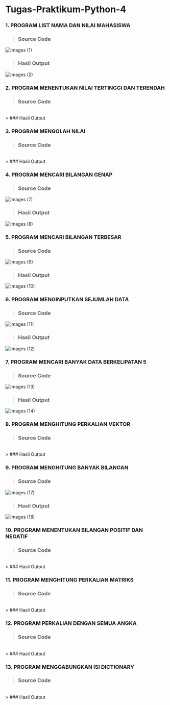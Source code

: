 # Tugas-Praktikum-Python-4

### 1. PROGRAM LIST NAMA DAN NILAI MAHASISWA

> ### Source Code<br>
![images (1)](https://user-images.githubusercontent.com/93045470/142439705-dca02c85-54b7-45bc-858e-7284d0e464be.png)
<br>
> ### Hasil Output<br>
![images (2)](https://user-images.githubusercontent.com/93045470/142439716-ec84caea-e50d-425a-ba98-6c8429571137.png)

### 2. PROGRAM MENENTUKAN NILAI TERTINGGI DAN TERENDAH

> ### Source Code<br>
<br>
> ### Hasil Output<br>


### 3. PROGRAM MENGOLAH NILAI

> ### Source Code<br>
<br>
> ### Hasil Output<br>


### 4. PROGRAM MENCARI BILANGAN GENAP

> ### Source Code<br>
![images (7)](https://user-images.githubusercontent.com/93045470/142423211-11c6bf4e-14d9-442c-ad5b-83ad12c0abf4.png)<br>
> ### Hasil Output<br>
![images (8)](https://user-images.githubusercontent.com/93045470/142423217-d62802d0-9f55-4cd3-8ebe-7be08929ba06.png)

### 5. PROGRAM MENCARI BILANGAN TERBESAR

> ### Source Code<br>
![images (9)](https://user-images.githubusercontent.com/93045470/142423219-f9c5ad4d-6eed-40a9-ae42-5da87df24686.png)<br>
> ### Hasil Output<br>
![images (10)](https://user-images.githubusercontent.com/93045470/142423221-2e2cf957-82ad-418a-b82b-0e7444fd1f52.png)

### 6. PROGRAM MENGINPUTKAN SEJUMLAH DATA

> ### Source Code<br>
![images (11)](https://user-images.githubusercontent.com/93045470/142423224-37872e51-a60e-430c-9efd-3b1b9e881bb1.png)<br>
> ### Hasil Output<br>
![images (12)](https://user-images.githubusercontent.com/93045470/142423231-875e075e-ef87-43ff-8f57-eb21d05ad8af.png)

### 7. PROGRAM MENCARI BANYAK DATA BERKELIPATAN 5

> ### Source Code<br>
![images (13)](https://user-images.githubusercontent.com/93045470/142423235-821e90ed-db29-4490-9215-d40fb66aa6cf.png)<br>
> ### Hasil Output<br>
![images (14)](https://user-images.githubusercontent.com/93045470/142423239-e7fdce2d-794e-46e3-94d3-ddf0a0cbe7ce.png)

### 8. PROGRAM MENGHITUNG PERKALIAN VEKTOR

> ### Source Code<br>
<br>
> ### Hasil Output<br>


### 9. PROGRAM MENGHITUNG BANYAK BILANGAN

> ### Source Code<br>
![images (17)](https://user-images.githubusercontent.com/93045470/142423242-7201e699-1efe-4ed7-bc4e-ee6d4c3c9550.png)<br>
> ### Hasil Output<br>
![images (18)](https://user-images.githubusercontent.com/93045470/142423243-3bc79ec2-7cd2-4a57-86ea-39c1e68bd3ac.png)

### 10. PROGRAM MENENTUKAN BILANGAN POSITIF DAN NEGATIF

> ### Source Code<br>
<br>
> ### Hasil Output<br>


### 11. PROGRAM MENGHITUNG PERKALIAN MATRIKS

> ### Source Code<br>
<br>
> ### Hasil Output<br>


### 12. PROGRAM PERKALIAN DENGAN SEMUA ANGKA

> ### Source Code<br>
<br>
> ### Hasil Output<br>


### 13. PROGRAM MENGGABUNGKAN ISI DICTIONARY

> ### Source Code<br>
<br>
> ### Hasil Output<br>

